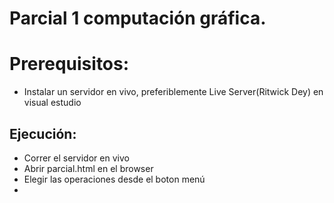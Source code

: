 # Parcial 1 computación gráfica.

# Prerequisitos:
* Instalar un servidor en vivo, preferiblemente Live Server(Ritwick Dey) en visual estudio

## Ejecución:
* Correr el servidor en vivo
* Abrir parcial.html en el browser
* Elegir las operaciones desde el boton menú
* 


